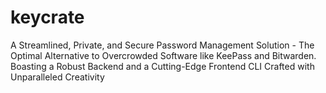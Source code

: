 # keycrate
A Streamlined, Private, and Secure Password Management Solution - The Optimal Alternative to Overcrowded Software like KeePass and Bitwarden. Boasting a Robust Backend and a Cutting-Edge Frontend CLI Crafted with Unparalleled Creativity
